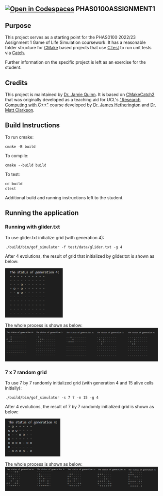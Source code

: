 [![Open in Codespaces](https://classroom.github.com/assets/launch-codespace-f4981d0f882b2a3f0472912d15f9806d57e124e0fc890972558857b51b24a6f9.svg)](https://classroom.github.com/open-in-codespaces?assignment_repo_id=10165801)
PHAS0100ASSIGNMENT1
------------------

Purpose
-------

This project serves as a starting point for the PHAS0100 2022/23 Assignment 1 Game of Life Simulation coursework. It has a reasonable folder structure for [CMake](https://cmake.org/) based projects that use [CTest](https://cmake.org/) to run unit tests via [Catch](https://github.com/catchorg/Catch2). 

Further information on the specific project is left as an exercise for the student.

Credits
-------

This project is maintained by [Dr. Jamie Quinn](http://jamiejquinn.com/). It is based on [CMakeCatch2](https://github.com/UCL/CMakeCatch2.git) that was originally developed as a teaching aid for UCL's ["Research Computing with C++"](https://github-pages.ucl.ac.uk/research-computing-with-cpp/) course developed by [Dr. James Hetherington](http://www.ucl.ac.uk/research-it-services/people/james) and [Dr. Matt Clarkson](https://iris.ucl.ac.uk/iris/browse/profile?upi=MJCLA42).

Build Instructions
------------------

To run cmake:

```
cmake -B build
```

To compile:

```
cmake --build build
```

To test:

```
cd build
ctest
```

Additional build and running instructions left to the student.


## Running the application
### Running with glider.txt
To use glider.txt initialize grid (with generation 4):
```
./build/bin/gof_simulator -f test/data/glider.txt -g 4
```
After 4 evolutions, the result of grid that initialized by glider.txt is shown as below:

<img src="img/glider_after_4_evolutions.png" alt="image" style="zoom: 67%;" />

The whole process is shown as below:
<img src="img/glider_4_evolutions_process.png" alt="image"/>

### 7 x 7 random grid
To use 7 by 7 randomly initialized grid (with generation 4 and 15 alive cells initially):
```
./build/bin/gof_simulator -s 7 7 -n 15 -g 4
```
After 4 evolutions, the result of 7 by 7 randomly initialized grid is shown as below:

<img src="img/7x7_after_4_evolutions.png" alt="image" style="zoom: 67%;" />

The whole process is shown as below:
<img src="img/7x7_4_evolutions_process.png" alt="image"/>
